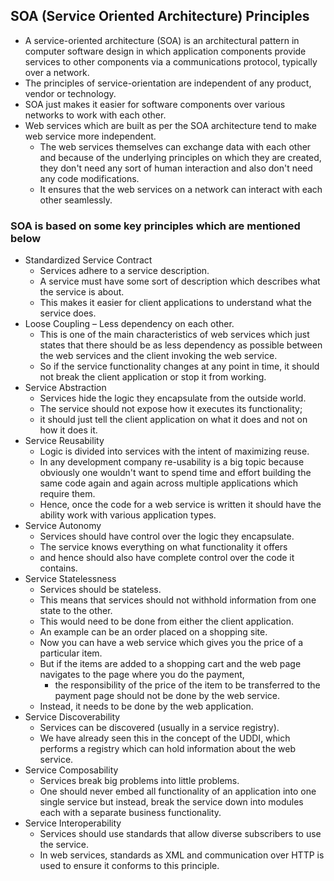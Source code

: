## SOA (Service Oriented Architecture) Principles
- A service-oriented architecture (SOA) is an architectural pattern in computer software design in which application components provide services to other components via a communications protocol, typically over a network. 
- The principles of service-orientation are independent of any product, vendor or technology.
- SOA just makes it easier for software components over various networks to work with each other.
- Web services which are built as per the SOA architecture tend to make web service more independent. 
    - The web services themselves can exchange data with each other and because of the underlying principles on which they are created, they don't need any sort of human interaction and also don't need any code modifications. 
    - It ensures that the web services on a network can interact with each other seamlessly.

### SOA is based on some key principles which are mentioned below
- Standardized Service Contract 
    - Services adhere to a service description. 
    - A service must have some sort of description which describes what the service is about. 
    - This makes it easier for client applications to understand what the service does.
- Loose Coupling 
    – Less dependency on each other. 
    - This is one of the main characteristics of web services which just states that there should be as less dependency as possible between the web services and the client invoking the web service. 
    - So if the service functionality changes at any point in time, it should not break the client application or stop it from working.
- Service Abstraction 
    - Services hide the logic they encapsulate from the outside world. 
    - The service should not expose how it executes its functionality; 
    - it should just tell the client application on what it does and not on how it does it.
- Service Reusability 
    - Logic is divided into services with the intent of maximizing reuse. 
    - In any development company re-usability is a big topic because obviously one wouldn't want to spend time and effort building the same code again and again across multiple applications which require them. 
    - Hence, once the code for a web service is written it should have the ability work with various application types.
- Service Autonomy 
    - Services should have control over the logic they encapsulate. 
    - The service knows everything on what functionality it offers 
    - and hence should also have complete control over the code it contains.
- Service Statelessness 
    - Services should be stateless. 
    - This means that services should not withhold information from one state to the other. 
    - This would need to be done from either the client application. 
    - An example can be an order placed on a shopping site. 
    - Now you can have a web service which gives you the price of a particular item. 
    - But if the items are added to a shopping cart and the web page navigates to the page where you do the payment, 
        - the responsibility of the price of the item to be transferred to the payment page should not be done by the web service. 
    - Instead, it needs to be done by the web application.
- Service Discoverability 
    - Services can be discovered (usually in a service registry). 
    - We have already seen this in the concept of the UDDI, which performs a registry which can hold information about the web service.
- Service Composability 
    - Services break big problems into little problems. 
    - One should never embed all functionality of an application into one single service but instead, break the service down into modules each with a separate business functionality.
- Service Interoperability 
    - Services should use standards that allow diverse subscribers to use the service. 
    - In web services, standards as XML and communication over HTTP is used to ensure it conforms to this principle.